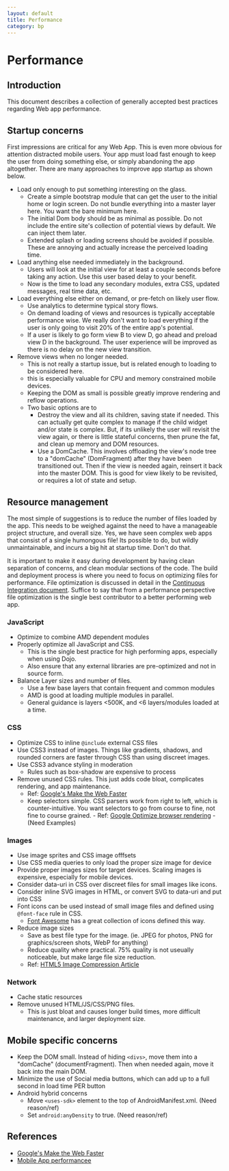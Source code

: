 ```yaml
---
layout: default
title: Performance
category: bp
---
```


# Performance

## Introduction

This document describes a collection of generally accepted best practices regarding Web app performance.

## Startup concerns
First impressions are critical for any Web App.  This is even more obvious for attention distracted mobile users. Your app must load fast enough to keep the user from doing something else, or simply abandoning the app altogether. There are many approaches to improve app startup as shown below.

- Load only enough to put something interesting on the glass.
	- Create a simple bootstrap module that can get the user to the initial home or login screen. Do not bundle everything into a master layer here.  You want the bare minimum here.
	- The initial Dom body should be as minimal as possible.  Do not include the entire site's collection of potential views by default.  We can inject them later.
	- Extended splash or loading screens should be avoided if possible. These are annoying and actually increase the perceived loading time.
- Load anything else needed immediately in the background.
	- Users will look at the initial view for at least a couple seconds before taking any action. Use this user based delay to your benefit.
	- Now is the time to load any secondary modules, extra CSS, updated messages, real time data, etc.
- Load everything else either on demand, or pre-fetch on likely user flow.
	- Use analytics to determine typical story flows.
	- On demand loading of views and resources is typically acceptable performance wise. We really don't want to load everything if the user is only going to visit 20% of the entire app's potential.
	- If a user is likely to go form view B to view D, go ahead and preload view D in the background. The user experience will be improved as there is no delay on the new view transition.
- Remove views when no longer needed.
	- This is not really a startup issue, but is related enough to loading to be considered here.
	- this is especially valuable for CPU and memory constrained mobile devices.
	- Keeping the DOM as small is possible greatly improve rendering and reflow operations.
	- Two basic options are to
		- Destroy the view and all its children, saving state if needed. This can actually get quite complex to manage if the child widget and/or state is complex. But, if its unlikely the user will revisit the view again, or there is little stateful concerns, then prune the fat, and clean up memory and DOM resources.
		- Use a DomCache. This involves offloading the view's node tree to a "domCache" (DomFragment) after they have been transitioned out. Then if the view is needed again, reinsert it back into the master DOM. This is good for view likely to be revisited, or requires a lot of state and setup.


## Resource management
The most simple of suggestions is to reduce the number of files loaded by the app.  This needs to be weighed against the need to have a manageable project structure, and overall size.  Yes, we have seen complex web apps that consist of a single humongous file! Its possible to do, but wildly unmaintainable, and incurs a big hit at startup time. Don't do that.

It is important to make it easy during development by having clean separation of concerns, and clean modular sections of the code. The build and deployment process is where you need to focus on optimizing files for performance. File optimization is discussed in detail in the [Continuous Integration document](./continuous-integration.html).  Suffice to say that from a performance perspective file optimization is the single best contributor to a better performing web app.

### JavaScript
- Optimize to combine AMD dependent modules
- Properly optimize all JavaScript and CSS.
	- This is the single best practice for high performing apps, especially when using Dojo.
	- Also ensure that any external libraries are pre-optimized and not in source form.
- Balance Layer sizes and number of files.
	- Use a few base layers that contain frequent and common modules
	- AMD is good at loading multiple modules in parallel.
	- General guidance is layers &lt;500K, and &lt;6 layers/modules loaded at a time.

### CSS
- Optimize CSS to inline `@include` external CSS files
- Use CSS3 instead of images. Things like gradients, shadows, and rounded corners are faster through CSS than using discreet images.
- Use CSS3 advance styling in moderation
	- Rules such as box-shadow are expensive to process
- Remove unused CSS rules. This just adds code bloat, complicates rendering, and app maintenance.
	- Ref: [Google's Make the Web Faster](https://developers.google.com/speed/docs/best-practices/payload#RemoveUnusedCSS)
	- Keep selectors simple. CSS parsers work from right to left, which is counter-intuitive. You want selectors to go from course to fine, not fine to course grained.
			- Ref: [Google Optimize browser rendering](https://developers.google.com/speed/docs/best-practices/rendering#UseEfficientCSSSelectors)
			- (Need Examples)

### Images
- Use image sprites and CSS image offfsets
- Use CSS media queries to only load the proper size image for device
- Provide proper images sizes for target devices. Scaling images is expensive, especially for mobile devices.
- Consider data-uri in CSS over discreet files for small images like icons.
- Consider inline SVG images in HTML, or convert SVG to data-uri and put into CSS
- Font icons can be used instead of small image files and defined using `@font-face` rule in CSS.
	- [Font Awesome](http://fortawesome.github.io/Font-Awesome/) has a great collection of icons defined this way.
- Reduce image sizes
	- Save as best file type for the image. (ie. JPEG for photos, PNG for graphics/screen shots, WebP for anything)
	- Reduce quality where practical. 75% quality is not useually noticeable, but make large file size reduction.
	- Ref: [HTML5 Image Compression Article](http://www.html5rocks.com/en/tutorials/speed/img-compression/)

### Network
- Cache static resources
- Remove unused HTML/JS/CSS/PNG files.
	- This is just bloat and causes longer build times, more difficult maintenance, and larger deployment size.


## Mobile specific concerns
- Keep the DOM small. Instead of hiding `<divs>`, move them into a "domCache" (documentFragment). Then when needed again, move it back into the main DOM.
- Minimize the use of Social media buttons, which can add up to a full second in load time PER button
- Android hybrid concerns
	- Move `<uses-sdk>` element to the top of AndroidManifest.xml. (Need reason/ref)
	- Set `android:anyDensity` to true. (Need reason/ref)

## References
- [Google's Make the Web Faster](https://developers.google.com/speed/?csw=1)
- [Mobile App performancee](http://mobile.smashingmagazine.com/2013/04/03/build-fast-loading-mobile-website/)


<!-- =====[ Keep all links inline.  It will make breaking up docs easier ]===== -->

